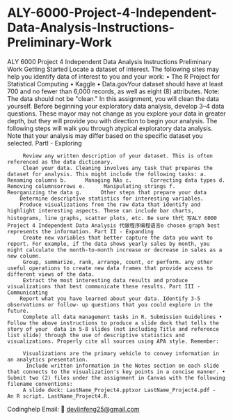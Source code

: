 # ALY-6000-Project-4-Independent-Data-Analysis-Instructions-Preliminary-Work
ALY 6000 Project 4 Independent Data Analysis Instructions Preliminary Work
 Getting Started Locate a dataset of interest. The following sites may help you identify data of interest to you and your work: • The R Project for Statistical Computing • Kaggle • Data.govYour dataset should have at least 700 and no fewer than 6,000 records, as well as eight (8) attributes. Note: The data should not be "clean." In this assignment, you will clean the data yourself. Before beginning your exploratory data analysis, develop 3–4 data questions. These mayor may not change as you explore your data in greater depth, but they will provide you with direction to begin your analysis. The following steps will walk you through atypical exploratory data analysis. Note that your analysis may differ based on the specific dataset you selected. PartI - Exploring

         Review any written description of your dataset. This is often referenced as the data dictionary.
         Clean your data. Cleaning involves any task that prepares the dataset for analysis. This might include the following tasks: a.      Renaming columns b.      Managing NAs c.      Correcting data types d.     Removing columnsorrows e.      Manipulating strings f.       Reorganizing the data g.      Other steps that prepare your data
        Determine descriptive statistics for interesting variables.
        Produce visualizations from the raw data that identify and highlight interesting aspects. These can include bar charts, histograms, line graphs, scatter plots, etc. Be sure th代 写ALY 6000 Project 4 Independent Data Analysis 代做程序编程语言e chosen graph best represents the information. Part II - Expanding
         Create new variables that better capture the data you want to report. For example, if the data shows yearly sales by month, you might calculate the month-to-month increase or decrease in sales as a new column.
         Group, summarize, rank, arrange, count, or perform. any other useful operations to create new data frames that provide access to different views of the data.
         Extract the most interesting data results and produce visualizations that best communicate these results. Part III - Communicating
        Report what you have learned about your data. Identify 3-5 observations or follow- up questions that you could explore in the future.
         Complete all data management tasks in R. Submission Guidelines •       Follow the above instructions to produce a slide deck that tells the story of your  data in 5-8 slides (not including Title and reference list slide) through the use of descriptive statistics and visualizations. Properly cite all sources using APA style. Remember:

         Visualizations are the primary vehicle to convey information in an analytics presentation.
          Include written information in the Notes section on each slide that connects to the visualization's key points in a concise manner. •       Submit two (2) files under the assignment in Canvas with the following filename conventions:
         A slide deck: LastName_Project4.pptxor LastName_Project4.pdf -      An R script. LastName_Project4.R.

Codinghelp Email:  📧 devlinfeng25@gmail.com
